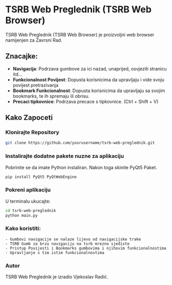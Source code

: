# TSRB Web Preglednik (TSRB Web Browser)

TSRB Web Preglednik (TSRB Web Browser) je proizvoljni web browser namijenjen za Zavrsni Rad.

## Znacajke:

- **Navigacija**: Podrzava gumbove za ici nazad, unaprijed, osvjeziti stranicu itd...
- **Funkcionalnost Povijest**: Dopusta korisnicima da upravljaju i vide svoju povijest pretrazivanja
- **Bookmark Funkcionalnost**: Dopusta korisnicima da upravljaju sa svojim bookmarks, te ih spremaju ili obrisu.
- **Precaci tipkovnice**: Podrzava precace s tipkovnice. (Ctrl + Shift + V) 

## Kako Zapoceti

### Klonirajte Repository

```bash
git clone https://github.com/yourusername/tsrb-web-preglednik.git
```


### Instalirajte dodatne pakete nuzne za aplikaciju
Pobrinite se da imate Python instaliran. Nakon toga skinite PyQt5 Paket.
``` bash
pip install PyQt5 PyQtWebEngine
```

### Pokreni aplikaciju
U terminalu ukucajte:
```bash
cd tsrb-web-preglednik
python main.py
```

### Kako koristiti:
    - Gumbovi navigacije se nalaze lijevo od navigacijske trake
    - TSRB Gumb za brzu navigaciju na tsrb mrezno sjediste
    - Pristup Povijesti i Bookmarks gumbovima i njihovim funkcionalnostima
    - Upravljanje s tim istim funkcionalnostima

### Autor
TSRB Web Preglednik je izradio Vjekoslav Radić.


